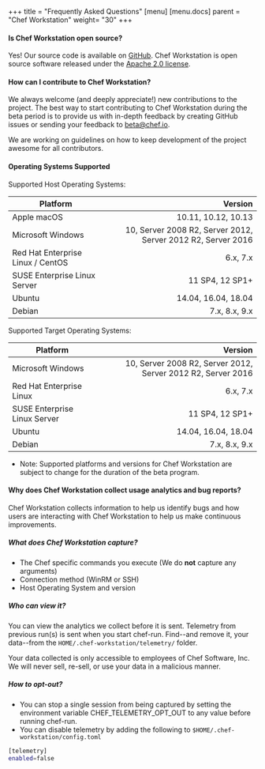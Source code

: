 +++
title = "Frequently Asked Questions"
[menu]
  [menu.docs]
    parent = "Chef Workstation"
    weight= "30"
+++

#### Is Chef Workstation open source?

Yes! Our source code is available on [GitHub](https://github.com/chef/chef-workstation). Chef Workstation is open source software released under the [Apache 2.0 license](https://github.com/chef/chef-workstation/blob/master/LICENSE).

#### How can I contribute to Chef Workstation?

We always welcome (and deeply appreciate!) new contributions to the project. The best way to start contributing to Chef Workstation during the beta period is to provide us with in-depth feedback by creating GitHub issues or sending your feedback to <beta@chef.io>.

We are working on guidelines on how to keep development of the project awesome for all contributors.

#### Operating Systems Supported

Supported Host Operating Systems:

| Platform                         | Version  |
| -------------                    | -----:|
| Apple macOS                      | 10.11, 10.12, 10.13|
| Microsoft Windows                | 10, Server 2008 R2, Server 2012, Server 2012 R2, Server 2016 |
| Red Hat Enterprise Linux / CentOS| 6.x, 7.x |
| SUSE Enterprise Linux Server     | 11 SP4, 12 SP1+ |
| Ubuntu                           | 14.04, 16.04, 18.04 |
| Debian                           | 7.x, 8.x, 9.x |

Supported Target Operating Systems:

| Platform                         | Version  |
| -------------                    | -----:|
| Microsoft Windows                | 10, Server 2008 R2, Server 2012, Server 2012 R2, Server 2016 |
| Red Hat Enterprise Linux         | 6.x, 7.x |
| SUSE Enterprise Linux Server     | 11 SP4, 12 SP1+ |
| Ubuntu                           | 14.04, 16.04, 18.04 |
| Debian                           | 7.x, 8.x, 9.x |

* Note: Supported platforms and versions for Chef Workstation are subject to change for the duration of the beta program.

#### Why does Chef Workstation collect usage analytics and bug reports?

Chef Workstation collects information to help us identify bugs and how users are interacting with Chef Workstation to help us make continuous improvements.

##### What does Chef Workstation capture?

* The Chef specific commands you execute (We do **not** capture any arguments)
* Connection method (WinRM or SSH)
* Host Operating System and version

##### Who can view it?

You can view the analytics we collect before it is sent. Telemetry from previous run(s) is sent when you start chef-run. Find--and remove it, your data--from the `HOME/.chef-workstation/telemetry/` folder.

Your data collected is only accessible to employees of Chef Software, Inc. We will never sell, re-sell, or use your data in a malicious manner.

##### How to opt-out?

* You can stop a single session from being captured by setting the environment variable CHEF_TELEMETRY_OPT_OUT to any value before running chef-run.
* You can disable telemetry by adding the following to `$HOME/.chef-workstation/config.toml`

```bash
[telemetry]
enabled=false
```
